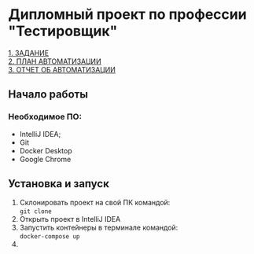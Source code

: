 # Дипломный проект по профессии "Тестировщик" #
[1. ЗАДАНИЕ](https://github.com/netology-code/qa-diploma/blob/master/README.md)  
[2. ПЛАН АВТОМАТИЗАЦИИ](https://github.com/PershikovAlex/Diplom/blob/main/documents/Plan.md)  
[3. ОТЧЕТ ОБ АВТОМАТИЗАЦИИ](https://github.com/PershikovAlex/Diplom/blob/main/documents/Summary.md)
## Начало работы ##
### Необходимое ПО:
* IntelliJ IDEA;
* Git
* Docker Desktop
* Google Chrome
## Установка и запуск ##
1. Склонировать проект на свой ПК командой:  
   `git clone`   
2. Открыть проект в IntelliJ IDEA  
3. Запустить контейнеры в терминале командой:  
   `docker-compose up`
4. 
